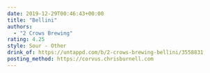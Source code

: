 ```yaml
---
date: 2019-12-29T00:46:43+00:00
title: "Bellini"
authors:
  - "2 Crows Brewing"
rating: 4.25
style: Sour - Other
drink_of: https://untappd.com/b/2-crows-brewing-bellini/3558831
posting_method: https://corvus.chrisburnell.com
---
```

